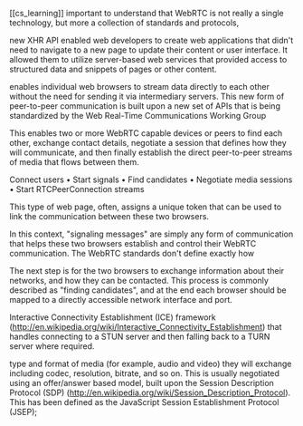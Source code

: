 [[cs_learning]]
important to understand that WebRTC is not really a single technology, but more a collection of standards and protocols,

new XHR API enabled web developers to create web applications that didn't need to navigate to a new page to update their content or user interface. It allowed them to utilize server-based web services that provided access to structured data and snippets of pages or other content.

enables individual web browsers to stream data directly to each other without the need for sending it via intermediary servers. This new form of peer-to-peer communication is built upon a new set of APIs that is being standardized by the Web Real-Time Communications Working Group

This enables two or more WebRTC capable devices or peers to find each other, exchange contact details, negotiate a session that defines how they will communicate, and then finally establish the direct peer-to-peer streams of media that flows between them.

Connect users
• Start signals
• Find candidates
• Negotiate media sessions
• Start RTCPeerConnection streams

This type of web page, often, assigns a unique token that can be used to link the communication between these two browsers.

In this context, "signaling messages" are simply any form of communication that helps these two browsers establish and control their WebRTC communication. The WebRTC standards don't define exactly how

The next step is for the two browsers to exchange information about their networks, and how they can be contacted. This process is commonly described as "finding candidates", and at the end each browser should be mapped to a directly accessible network interface and port.

Interactive Connectivity Establishment (ICE) framework (http://en.wikipedia.org/wiki/Interactive_Connectivity_Establishment) that handles connecting to a STUN server and then falling back to a TURN server where required.

type and format of media (for example, audio and video) they will exchange including codec, resolution, bitrate, and so on. This is usually negotiated using an offer/answer based model, built upon the Session Description Protocol (SDP) (http://en.wikipedia.org/wiki/Session_Description_Protocol). This has been defined as the JavaScript Session Establishment Protocol (JSEP);